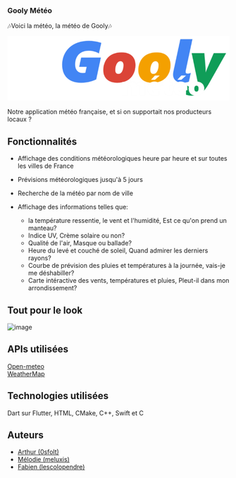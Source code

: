 
### Gooly Météo

🎶Voici la météo, la météo de Gooly🎶

![Logo](https://github.com/Lescolopendre/dashboard-meteo/blob/main/assets/icon_gooly_meteo.png)

Notre application météo française, et si on supportait nos producteurs locaux ?

## Fonctionnalités

- Affichage des conditions météorologiques heure par heure et sur toutes les villes de France
- Prévisions météorologiques jusqu'à 5 jours
- Recherche de la météo par nom de ville
  
- Affichage des informations telles que:
    - la température ressentie, le vent et l'humidité, Est ce qu'on prend un manteau?
    - Indice UV, Crème solaire ou non?
    - Qualité de l'air, Masque ou ballade?
    - Heure du levé et couché de soleil, Quand admirer les derniers rayons?
    - Courbe de prévision des pluies et températures à la journée, vais-je me déshabiller?
    - Carte intéractive des vents, températures et pluies, Pleut-il dans mon arrondissement?
 
## Tout pour le look
![image](https://github.com/Lescolopendre/dashboard-meteo/assets/161606418/9e0df973-90b8-45eb-bf31-dac1d235bb04)

## APIs utilisées

[Open-meteo](https://open-meteo.com)  
[WeatherMap](https://openweathermap.org)

## Technologies utilisées

Dart sur Flutter, HTML, CMake, C++, Swift et C

## Auteurs

- [Arthur (0sfolt)](https://www.github.com/0sfolt)
- [Mélodie (meluxis)](https://www.github.com/meluxis)
- [Fabien (lescolopendre)](https://www.github.com/lescolopendre)

